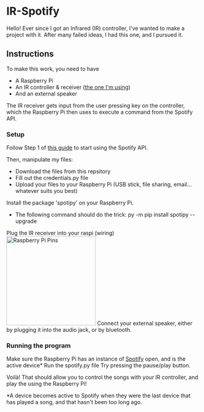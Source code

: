# IR-Spotify

Hello! Ever since I got an Infrared (IR) controller, I've wanted to make a project with it. After many failed ideas, I had this one, and I pursued it.

## Instructions

To make this work, you need to have
- A Raspberry Pi
- An IR controller & receiver ([the one I'm using](https://www.dfrobot.com/product-366.html))
- And an external speaker

The IR receiver gets input from the user pressing key on the controller, which the Raspberry Pi then uses to execute a command from the Spotify API.

### Setup

Follow Step 1 of [this guide](https://github.com/spotipy-dev/spotipy/blob/2.22.1/TUTORIAL.md) to start using the Spotify API.

Then, manipulate my files:
- Download the files from this repsitory
- Fill out the credentials.py file
- Upload your files to your Raspberry Pi (USB stick, file sharing, email... whatever suits you best)

Install the package 'spotipy' on your Raspberry Pi.
- The following command should do the trick: py -m pip install spotipy --upgrade

Plug the IR receiver into your raspi (wiring)
<img width="233" alt="Raspberry Pi Pins" src="https://www.raspberrypi.com/documentation/computers/images/GPIO-Pinout-Diagram-2.png?hash=df7d7847c57a1ca6d5b2617695de6d46"/>
Connect your external speaker, either by plugging it into the audio jack, or by bluetooth.

### Running the program

Make sure the Raspberry Pi has an instance of [Spotify](https://open.spotify.com/) open, and is the active device*
Run the spotify.py file
Try pressing the pause/play button.

Voilà! That should allow you to control the songs with your IR controller, and play the using the Raspberry Pi!

*A device becomes active to Spotify when they were the last device that has played a song, and that hasn't been too long ago.
